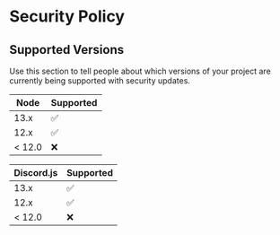 # Security Policy

## Supported Versions

Use this section to tell people about which versions of your project are
currently being supported with security updates.

| Node | Supported          |
| ------- | ------------------ |
| 13.x   | :white_check_mark: |
| 12.x   | :white_check_mark: |
| < 12.0  | :x:                |

| Discord.js | Supported          |
| ------------ | ------------------ |
| 13.x         | :white_check_mark: |
| 12.x         | :white_check_mark: |
| < 12.0       | :x:                |

